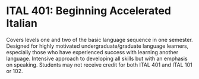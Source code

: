 # ITAL 401: Beginning Accelerated Italian

Covers levels one and two of the basic language sequence in one semester. Designed for highly motivated undergraduate/graduate language learners, especially those who have experienced success with learning another language. Intensive approach to developing all skills but with an emphasis on speaking. Students may not receive credit for both ITAL 401 and ITAL 101 or 102.